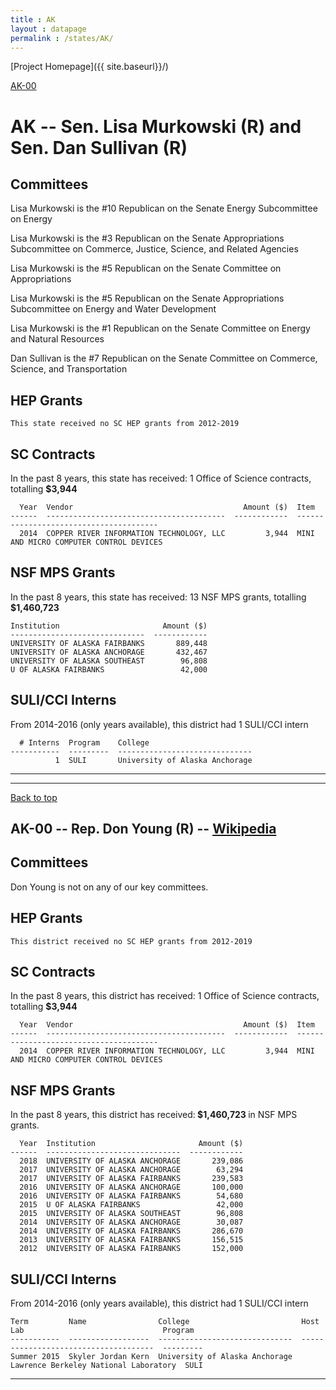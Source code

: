 ```yaml
---
title : AK
layout : datapage
permalink : /states/AK/
---
```

<a name="top"></a>
[Project Homepage]({{ site.baseurl}}/)


[AK-00](#AK-00)  

# AK -- Sen. Lisa Murkowski (R) and  Sen. Dan Sullivan (R)
## Committees
Lisa Murkowski is the #10 Republican on the Senate Energy Subcommittee on Energy 

Lisa Murkowski is the #3 Republican on the Senate Appropriations Subcommittee on Commerce, Justice, Science, and Related Agencies 

Lisa Murkowski is the #5 Republican on the Senate Committee on Appropriations 

Lisa Murkowski is the #5 Republican on the Senate Appropriations Subcommittee on Energy and Water Development 

Lisa Murkowski is the #1 Republican on the Senate Committee on Energy and Natural Resources 

Dan Sullivan is the #7 Republican on the Senate Committee on Commerce, Science, and Transportation 

## HEP Grants
```
This state received no SC HEP grants from 2012-2019
```
## SC Contracts
In the past 8 years, this state has received:
1 Office of Science contracts, totalling <b> $3,944</b>
```
  Year  Vendor                                      Amount ($)  Item
------  ----------------------------------------  ------------  ---------------------------------------
  2014  COPPER RIVER INFORMATION TECHNOLOGY, LLC         3,944  MINI AND MICRO COMPUTER CONTROL DEVICES
```
## NSF MPS Grants
In the past 8 years, this state has received:
13 NSF MPS grants, totalling <b> $1,460,723</b>
```
Institution                       Amount ($)
------------------------------  ------------
UNIVERSITY OF ALASKA FAIRBANKS       889,448
UNIVERSITY OF ALASKA ANCHORAGE       432,467
UNIVERSITY OF ALASKA SOUTHEAST        96,808
U OF ALASKA FAIRBANKS                 42,000
```
## SULI/CCI Interns
From 2014-2016 (only years available), this district had 1 SULI/CCI intern
```
  # Interns  Program    College
-----------  ---------  ------------------------------
          1  SULI       University of Alaska Anchorage
```
---
---
<a name="AK-00"></a>
[Back to top](#top)
## AK-00 -- Rep. Don Young (R) -- [Wikipedia](https://en.wikipedia.org/wiki/AK-00)
## Committees
Don Young is not on any of our key committees. 

## HEP Grants
```
This district received no SC HEP grants from 2012-2019
```
## SC Contracts
In the past 8 years, this district has received:
1 Office of Science contracts, totalling <b> $3,944</b>
```
  Year  Vendor                                      Amount ($)  Item
------  ----------------------------------------  ------------  ---------------------------------------
  2014  COPPER RIVER INFORMATION TECHNOLOGY, LLC         3,944  MINI AND MICRO COMPUTER CONTROL DEVICES
```
## NSF MPS Grants
In the past 8 years, this district has received:<b> $1,460,723 </b>in NSF MPS grants.
```
  Year  Institution                       Amount ($)
------  ------------------------------  ------------
  2018  UNIVERSITY OF ALASKA ANCHORAGE       239,086
  2017  UNIVERSITY OF ALASKA ANCHORAGE        63,294
  2017  UNIVERSITY OF ALASKA FAIRBANKS       239,583
  2016  UNIVERSITY OF ALASKA ANCHORAGE       100,000
  2016  UNIVERSITY OF ALASKA FAIRBANKS        54,680
  2015  U OF ALASKA FAIRBANKS                 42,000
  2015  UNIVERSITY OF ALASKA SOUTHEAST        96,808
  2014  UNIVERSITY OF ALASKA ANCHORAGE        30,087
  2014  UNIVERSITY OF ALASKA FAIRBANKS       286,670
  2013  UNIVERSITY OF ALASKA FAIRBANKS       156,515
  2012  UNIVERSITY OF ALASKA FAIRBANKS       152,000
```
## SULI/CCI Interns
From 2014-2016 (only years available), this district had 1 SULI/CCI intern
```
Term         Name                College                         Host Lab                               Program
-----------  ------------------  ------------------------------  -------------------------------------  ---------
Summer 2015  Skyler Jordan Kern  University of Alaska Anchorage  Lawrence Berkeley National Laboratory  SULI
```
---
